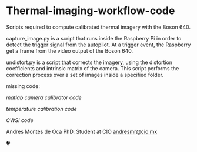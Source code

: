 # Thermal-imaging-workflow-code
Scripts required to compute calibrated thermal imagery with the Boson 640.

capture_image.py is a script that runs inside the Raspberry Pi in order to detect the trigger signal from the autopilot. At a trigger event, the Raspberry get a frame from the video output of the Boson 640.

undistort.py is a script that corrects the imagery, using the distortion coefficients and intrinsic matrix of the camera. This script performs the correction process over a set of images inside a specified folder.

missing code:

*matlab camera calibrator code*

*temperature calibration code*

*CWSI code*


Andres Montes de Oca
PhD. Student at CIO
andresmr@cio.mx

🍀
